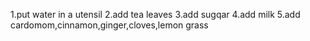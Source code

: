 1.put water in a utensil
2.add tea leaves
3.add sugqar
4.add milk
5.add cardomom,cinnamon,ginger,cloves,lemon grass 
